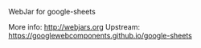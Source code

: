 WebJar for google-sheets

More info: http://webjars.org
Upstream:  https://googlewebcomponents.github.io/google-sheets